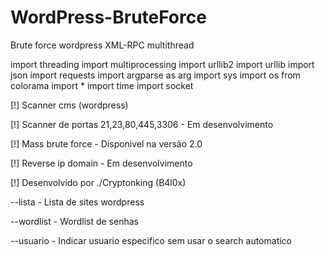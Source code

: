# WordPress-BruteForce
Brute force wordpress XML-RPC multithread

import threading
import multiprocessing
import urllib2
import urllib
import json
import requests
import argparse as arg
import sys
import os
from colorama import *
import time
import socket

[!] Scanner cms (wordpress)

[!] Scanner de portas 21,23,80,445,3306 - Em desenvolvimento

[!] Mass brute force - Disponivel na versão 2.0

[!] Reverse ip domain - Em desenvolvimento

[!] Desenvolvido por ./Cryptonking (B4l0x)

--lista - Lista de sites wordpress

--wordlist - Wordlist de senhas

--usuario - Indicar usuario especifico sem usar o search automatico
